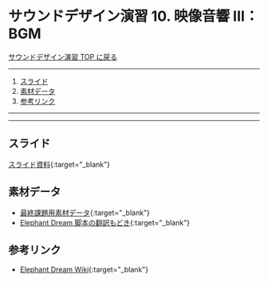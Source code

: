# サウンドデザイン演習 10. 映像音響 III：BGM <!-- omit in toc -->

[サウンドデザイン演習 TOP に戻る](./index.md)

---

1. [スライド](#スライド)
2. [素材データ](#素材データ)
3. [参考リンク](#参考リンク)

---

---

## スライド

[スライド資料](./sd_10slide.pdf){:target="_blank"}

## 素材データ
- [最終課題用素材データ](https://helpx.adobe.com/jp/audition/how-to/music-editor.html){:target="_blank"}
- [Elephant Dream 脚本の翻訳もどき](xls/translate.xlsx){:target="_blank"}

## 参考リンク
- [Elephant Dream Wiki](https://ja.wikipedia.org/wiki/Elephants_Dream){:target="_blank"}
